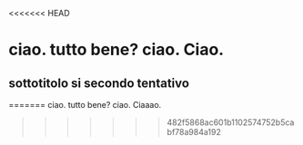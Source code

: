 <<<<<<< HEAD
# ciao. tutto bene? ciao. Ciao.

## sottotitolo si secondo tentativo
=======
ciao. tutto bene? ciao. Ciaaao.
>>>>>>> 482f5868ac601b1102574752b5cabf78a984a192
